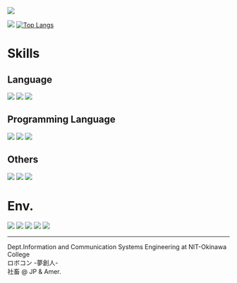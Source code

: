 ![](https://komarev.com/ghpvc/?username=wassy310)

![](http://github-profile-summary-cards.vercel.app/api/cards/stats?username=wassy310&theme=dracula)
[![Top Langs](https://github-readme-stats.vercel.app/api/top-langs/?username=wassy310&layout=compact&hide=CMake&theme=dracula&langs_count=8)](https://github.com/anuraghazra/github-readme-stats)

# Skills
## Language
![](https://img.shields.io/badge/1st-Japanese%20(Native)-darkred)
![](https://img.shields.io/badge/2nd-Amer.%20English-navy)
![](https://img.shields.io/badge/3rd-JP.%20Sign%20Language-blue)

## Programming Language
![](https://img.shields.io/badge/Front-HTML,%20JavaScript,%20Dart(Flutter)-darkgreen)
![](https://img.shields.io/badge/Back(Mobile%20Dev.)-Dart-skyblue)
![](https://img.shields.io/badge/Server-Python(FastAPI)-blue)

## Others
![](https://img.shields.io/badge/Design-SolidWorks2019-darkred)
![](https://img.shields.io/badge/Video%20Editor-DaVinci%20Resolve-blue)
![](https://img.shields.io/badge/Board%20production-KiCAD%206.0-navy)

# Env.
![](https://img.shields.io/badge/Main-Windows%2010-blue)
![](https://img.shields.io/badge/Sub-Ubuntu%2022.04-orange)
![](https://img.shields.io/badge/File%20Server-Ubuntu%2022.04-orange)
![](https://img.shields.io/badge/Editor-Visual%20Studio%20Code-blue)
![](https://img.shields.io/badge/Browser-Chrome-red)

---

Dept.Information and Communication Systems Engineering at NIT-Okinawa College  
ロボコン -夢創人-  
社畜 @ JP & Amer.
